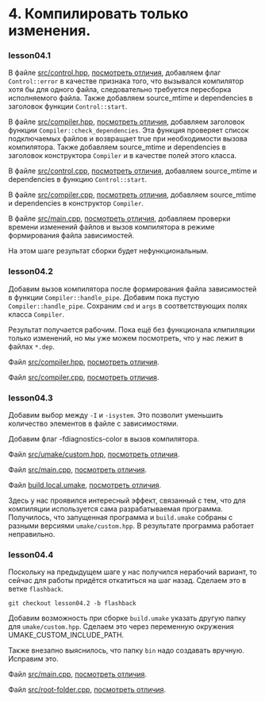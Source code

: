 # 4. Компилировать только изменения.

### lesson04.1

В файле [src/control.hpp](/../lesson04.1/src/control.hpp), [посмотреть отличия](/../../compare/c041..c041a), добавляем флаг `Control::error` в качестве признака того, что вызывался компилятор хотя бы для одного файла, следовательно требуется пересборка исполняемого файла. Также добавляем source_mtime и dependencies в заголовок функции `Control::start`.

В файле [src/compiler.hpp](/../lesson04.1/src/compiler.hpp), [посмотреть отличия](/../../compare/c041a..c041b), добавляем заголовок функции `Compiler::check_dependencies`. Эта функция проверяет список подключаемых файлов и возвращает true при необходимости вызова компилятора. Также добавляем source_mtime и dependencies в заголовок конструктора `Compiler` и в качестве полей этого класса.

В файле [src/control.cpp](/../lesson04.1/src/control.cpp), [посмотреть отличия](/../../compare/c041b..c041c), добавляем source_mtime и dependencies в функцию `Control::start`.

В файле [src/compiler.сpp](/../lesson04.1/src/compiler.сpp), [посмотреть отличия](/../../compare/c041c..c041d), добавляем source_mtime и dependencies в конструктор `Compiler`.

В файле [src/main.сpp](/../lesson04.1/src/main.сpp), [посмотреть отличия](/../../compare/c041d..c041e), добавляем проверки времени изменений файлов и вызов компилятора в режиме формирования файла зависимостей.

На этом шаге результат сборки будет нефункциональным.

### lesson04.2

Добавим вызов компилятора после формирования файла зависимостей в функции `Compiler::handle_pipe`. Добавим пока пустую `Compiler::handle_pipe`. Сохраним `cmd` и `args` в соответствующих полях класса `Compiler`.

Результат получается рабочим. Пока ещё без функционала клмпиляции только изменений, но мы уже можем посмотреть, что у нас лежит в файлах `*.dep`.

Файл [src/compiler.hpp](/../lesson04.2/src/compiler.hpp), [посмотреть отличия](/../../compare/c042..c042a).

Файл [src/compiler.сpp](/../lesson04.2/src/compiler.сpp), [посмотреть отличия](/../../compare/c042a..c042b).

### lesson04.3

Добавим выбор между `-I` и `-isystem`. Это позволит уменьшить количество элементов в файле с зависимостями.

Добавим флаг -fdiagnostics-color в вызов компилятора.

Файл [src/umake/custom.hpp](/../lesson04.3/src/umake/custom.hpp), [посмотреть отличия](/../../compare/c043..c043a).

Файл [src/main.сpp](/../lesson04.3/src/main.сpp), [посмотреть отличия](/../../compare/c043a..c043b).

Файл [build.local.umake](/../lesson04.3/note/custom/reshu-lenovo/build.local.umake), [посмотреть отличия](/../../compare/c043b..c043c).

Здесь у нас проявился интересный эффект, связанный с тем, что для компиляции используется сама разрабатываемая программа. Получилось, что запущенная программа и `build.umake` собраны с разными версиями `umake/custom.hpp`. В результате программа работает неправильно.

### lesson04.4

Поскольку на предыдущем шаге у нас получился нерабочий вариант, то сейчас для работы придётся откатиться на шаг назад. Сделаем это в ветке `flashback`.
```
git checkout lesson04.2 -b flashback
```

Добавим возможность при сборке `build.umake` указать другую папку для `umake/custom.hpp`. Сделаем это через переменную окружения UMAKE_CUSTOM_INCLUDE_PATH.

Также внезапно выяснилось, что папку `bin` надо создавать вручную. Исправим это.

Файл [src/main.сpp](/../lesson04.4/src/main.сpp), [посмотреть отличия](/../../compare/c044..c044a).

Файл [src/root-folder.сpp](/../lesson04.4/src/root-folder.сpp), [посмотреть отличия](/../../compare/c044a..c044b).
